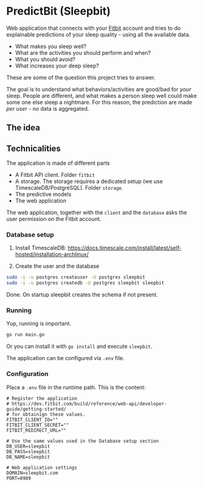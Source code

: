 # PredictBit (Sleepbit)

Web application that connects with your [Fitbit](https://www.fitbit.com/) account and tries to do explainable predictions of your sleep quality - using all the available data.

- What makes you sleep well?
- What are the activities you should perform and when?
- What you should avoid?
- What increases your deep sleep?

These are some of the question this project tries to answer.

The goal is to understand what behaviors/activities are good/bad for *your* sleep. People are different, and what makes a person sleep well could make some one else sleep a nightmare. For this reason, the prediction are made *per user* - no data is aggregated. 

## The idea



## Technicalities

The application is made of different parts

- A Fitbit API client. Folder `fitbit`
- A storage. The storage requires a dedicated setup (we use TimescaleDB/PostgreSQL). Folder `storage`.
- The predictive models
- The web application

The web application, together with the `client` and the `database` asks the user permission on the Fitbit account.

### Database setup

1. Install TimescaleDB: https://docs.timescale.com/install/latest/self-hosted/installation-archlinux/

2. Create the user and the database

```bash
sudo -i -u postgres createuser -U postgres sleepbit
sudo -i -u postgres createdb -U postgres sleepbit sleepbit
```

Done. On startup sleepbit creates the schema if not present.


### Running

Yup, running is important.

```bash
go run main.go
```

Or you can install it with `go install` and execute `sleepbit`.

The application can be configured via `.env` file.

### Configuration

Place a `.env` file in the runtime path. This is the content:

```env
# Register the application
# https://dev.fitbit.com/build/reference/web-api/developer-guide/getting-started/
# for obtainign these values.
FITBIT_CLIENT_ID=""
FITBIT_CLIENT_SECRET=""
FITBIT_REDIRECT_URL=""

# Use the same values used in the Database setup section
DB_USER=sleepbit
DB_PASS=sleepbit
DB_NAME=sleepbit

# Web application settings
DOMAIN=sleepbit.com
PORT=8989
```
